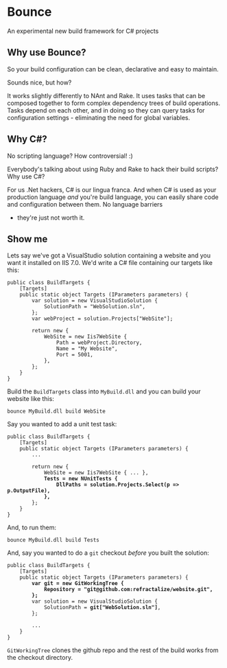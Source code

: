 # Bounce
An experimental new build framework for C# projects

## Why use Bounce?

So your build configuration can be clean, declarative and easy to maintain.

Sounds nice, but how?

It works slightly differently to NAnt and Rake. It uses tasks that can be composed together to form
complex dependency trees of build operations. Tasks depend on each other, and in doing so they can query
tasks for configuration settings - eliminating the need for global variables.

## Why C#?

No scripting language? How controversial! :)

Everybody's talking about using Ruby and Rake to hack their build scripts? Why use C#?

For us .Net hackers, C# is our lingua franca. And when C# is used as your production language
_and_ you're build language, you can easily share code and configuration between them. No language barriers
- they're just not worth it.

## Show me

Lets say we've got a VisualStudio solution containing a website and you want it installed on IIS 7.0.
We'd write a C# file containing our targets like this:

<pre><code>public class BuildTargets {
    [Targets]
    public static object Targets (IParameters parameters) {
        var solution = new VisualStudioSolution {
            SolutionPath = "WebSolution.sln",
        };
        var webProject = solution.Projects["WebSite"];

        return new {
            WebSite = new Iis7WebSite {
                Path = webProject.Directory,
                Name = "My Website",
                Port = 5001,
            },
        };
    }
}</code></pre>

Build the `BuildTargets` class into `MyBuild.dll` and you can build your website like this:

    bounce MyBuild.dll build WebSite

Say you wanted to add a unit test task:

<pre><code>public class BuildTargets {
    [Targets]
    public static object Targets (IParameters parameters) {
        ...

        return new {
            WebSite = new Iis7WebSite { ... },
            <b>Tests = new NUnitTests {
                DllPaths = solution.Projects.Select(p => p.OutputFile),
            },</b>
        };
    }
}</code></pre>

And, to run them:

    bounce MyBuild.dll build Tests

And, say you wanted to do a `git` checkout _before_ you built the solution:

<pre><code>public class BuildTargets {
    [Targets]
    public static object Targets (IParameters parameters) {
        <b>var git = new GitWorkingTree {
            Repository = "git@github.com:refractalize/website.git",
        };</b>
        var solution = new VisualStudioSolution {
            SolutionPath = <b>git["WebSolution.sln"]</b>,
        };
        
        ...
    }
}</code></pre>

`GitWorkingTree` clones the github repo and the rest of the build works from the checkout directory.
